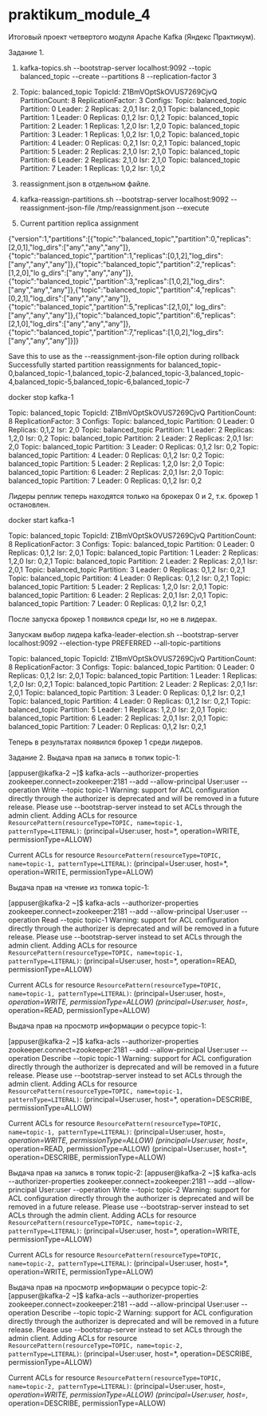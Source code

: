 # praktikum_module_4
Итоговый проект четвертого модуля Apache Kafka (Яндекс Практикум).

Задание 1.
1. kafka-topics.sh --bootstrap-server localhost:9092 --topic balanced_topic --create --partitions 8 --replication-factor 3
2. Topic: balanced_topic   TopicId: Z1BmVOptSkOVUS7269CjvQ PartitionCount: 8       ReplicationFactor: 3    Configs:
   Topic: balanced_topic   Partition: 0    Leader: 2       Replicas: 2,0,1 Isr: 2,0,1
   Topic: balanced_topic   Partition: 1    Leader: 0       Replicas: 0,1,2 Isr: 0,1,2
   Topic: balanced_topic   Partition: 2    Leader: 1       Replicas: 1,2,0 Isr: 1,2,0
   Topic: balanced_topic   Partition: 3    Leader: 1       Replicas: 1,0,2 Isr: 1,0,2
   Topic: balanced_topic   Partition: 4    Leader: 0       Replicas: 0,2,1 Isr: 0,2,1
   Topic: balanced_topic   Partition: 5    Leader: 2       Replicas: 2,1,0 Isr: 2,1,0
   Topic: balanced_topic   Partition: 6    Leader: 2       Replicas: 2,1,0 Isr: 2,1,0
   Topic: balanced_topic   Partition: 7    Leader: 1       Replicas: 1,0,2 Isr: 1,0,2

3. reassignment.json в отдельном файле.
4. kafka-reassign-partitions.sh --bootstrap-server localhost:9092 --reassignment-json-file /tmp/reassignment.json --execute
5. Current partition replica assignment

{"version":1,"partitions":[{"topic":"balanced_topic","partition":0,"replicas":[2,0,1],"log_dirs":["any","any","any"]},{"topic":"balanced_topic","partition":1,"replicas":[0,1,2],"log_dirs":["any","any","any"]},{"topic":"balanced_topic","partition":2,"replicas":[1,2,0],"lo
g_dirs":["any","any","any"]},{"topic":"balanced_topic","partition":3,"replicas":[1,0,2],"log_dirs":["any","any","any"]},{"topic":"balanced_topic","partition":4,"replicas":[0,2,1],"log_dirs":["any","any","any"]},{"topic":"balanced_topic","partition":5,"replicas":[2,1,0],"
log_dirs":["any","any","any"]},{"topic":"balanced_topic","partition":6,"replicas":[2,1,0],"log_dirs":["any","any","any"]},{"topic":"balanced_topic","partition":7,"replicas":[1,0,2],"log_dirs":["any","any","any"]}]}

Save this to use as the --reassignment-json-file option during rollback
Successfully started partition reassignments for balanced_topic-0,balanced_topic-1,balanced_topic-2,balanced_topic-3,balanced_topic-4,balanced_topic-5,balanced_topic-6,balanced_topic-7

docker stop kafka-1

Topic: balanced_topic   TopicId: Z1BmVOptSkOVUS7269CjvQ PartitionCount: 8       ReplicationFactor: 3    Configs:
Topic: balanced_topic   Partition: 0    Leader: 0       Replicas: 0,1,2 Isr: 2,0
Topic: balanced_topic   Partition: 1    Leader: 2       Replicas: 1,2,0 Isr: 0,2
Topic: balanced_topic   Partition: 2    Leader: 2       Replicas: 2,0,1 Isr: 2,0
Topic: balanced_topic   Partition: 3    Leader: 0       Replicas: 0,1,2 Isr: 0,2
Topic: balanced_topic   Partition: 4    Leader: 0       Replicas: 0,1,2 Isr: 0,2
Topic: balanced_topic   Partition: 5    Leader: 2       Replicas: 1,2,0 Isr: 2,0
Topic: balanced_topic   Partition: 6    Leader: 2       Replicas: 2,0,1 Isr: 2,0
Topic: balanced_topic   Partition: 7    Leader: 0       Replicas: 0,1,2 Isr: 0,2

Лидеры реплик теперь находятся только на брокерах 0 и 2, т.к. брокер 1 остановлен.

docker start kafka-1

Topic: balanced_topic   TopicId: Z1BmVOptSkOVUS7269CjvQ PartitionCount: 8       ReplicationFactor: 3    Configs:
Topic: balanced_topic   Partition: 0    Leader: 0       Replicas: 0,1,2 Isr: 2,0,1
Topic: balanced_topic   Partition: 1    Leader: 2       Replicas: 1,2,0 Isr: 0,2,1
Topic: balanced_topic   Partition: 2    Leader: 2       Replicas: 2,0,1 Isr: 2,0,1
Topic: balanced_topic   Partition: 3    Leader: 0       Replicas: 0,1,2 Isr: 0,2,1
Topic: balanced_topic   Partition: 4    Leader: 0       Replicas: 0,1,2 Isr: 0,2,1
Topic: balanced_topic   Partition: 5    Leader: 2       Replicas: 1,2,0 Isr: 2,0,1
Topic: balanced_topic   Partition: 6    Leader: 2       Replicas: 2,0,1 Isr: 2,0,1
Topic: balanced_topic   Partition: 7    Leader: 0       Replicas: 0,1,2 Isr: 0,2,1

После запуска брокер 1 появился среди Isr, но не в лидерах.

Запускам выбор лидера
kafka-leader-election.sh --bootstrap-server localhost:9092 --election-type PREFERRED --all-topic-partitions

Topic: balanced_topic   TopicId: Z1BmVOptSkOVUS7269CjvQ PartitionCount: 8       ReplicationFactor: 3    Configs:
Topic: balanced_topic   Partition: 0    Leader: 0       Replicas: 0,1,2 Isr: 2,0,1
Topic: balanced_topic   Partition: 1    Leader: 1       Replicas: 1,2,0 Isr: 0,2,1
Topic: balanced_topic   Partition: 2    Leader: 2       Replicas: 2,0,1 Isr: 2,0,1
Topic: balanced_topic   Partition: 3    Leader: 0       Replicas: 0,1,2 Isr: 0,2,1
Topic: balanced_topic   Partition: 4    Leader: 0       Replicas: 0,1,2 Isr: 0,2,1
Topic: balanced_topic   Partition: 5    Leader: 1       Replicas: 1,2,0 Isr: 2,0,1
Topic: balanced_topic   Partition: 6    Leader: 2       Replicas: 2,0,1 Isr: 2,0,1
Topic: balanced_topic   Partition: 7    Leader: 0       Replicas: 0,1,2 Isr: 0,2,1

Теперь в результатах появился брокер 1 среди лидеров.

Задание 2.
Выдача прав на запись в топик topic-1:

[appuser@kafka-2 ~]$ kafka-acls --authorizer-properties zookeeper.connect=zookeeper:2181 --add --allow-principal User:user --operation Write --topic topic-1
Warning: support for ACL configuration directly through the authorizer is deprecated and will be removed in a future release. Please use --bootstrap-server instead to set ACLs through the admin client.
Adding ACLs for resource `ResourcePattern(resourceType=TOPIC, name=topic-1, patternType=LITERAL)`:
(principal=User:user, host=*, operation=WRITE, permissionType=ALLOW)

Current ACLs for resource `ResourcePattern(resourceType=TOPIC, name=topic-1, patternType=LITERAL)`:
(principal=User:user, host=*, operation=WRITE, permissionType=ALLOW)

Выдача прав на чтение из топика topic-1:

[appuser@kafka-2 ~]$ kafka-acls --authorizer-properties zookeeper.connect=zookeeper:2181 --add --allow-principal User:user --operation Read --topic topic-1
Warning: support for ACL configuration directly through the authorizer is deprecated and will be removed in a future release. Please use --bootstrap-server instead to set ACLs through the admin client.
Adding ACLs for resource `ResourcePattern(resourceType=TOPIC, name=topic-1, patternType=LITERAL)`:
(principal=User:user, host=*, operation=READ, permissionType=ALLOW)

Current ACLs for resource `ResourcePattern(resourceType=TOPIC, name=topic-1, patternType=LITERAL)`:
(principal=User:user, host=*, operation=WRITE, permissionType=ALLOW)
(principal=User:user, host=*, operation=READ, permissionType=ALLOW)

Выдача прав на просмотр информации о ресурсе topic-1:

[appuser@kafka-2 ~]$ kafka-acls --authorizer-properties zookeeper.connect=zookeeper:2181 --add --allow-principal User:user --operation Describe --topic topic-1
Warning: support for ACL configuration directly through the authorizer is deprecated and will be removed in a future release. Please use --bootstrap-server instead to set ACLs through the admin client.
Adding ACLs for resource `ResourcePattern(resourceType=TOPIC, name=topic-1, patternType=LITERAL)`:
(principal=User:user, host=*, operation=DESCRIBE, permissionType=ALLOW)

Current ACLs for resource `ResourcePattern(resourceType=TOPIC, name=topic-1, patternType=LITERAL)`:
(principal=User:user, host=*, operation=WRITE, permissionType=ALLOW)
(principal=User:user, host=*, operation=READ, permissionType=ALLOW)
(principal=User:user, host=*, operation=DESCRIBE, permissionType=ALLOW)

Выдача прав на запись в топик topic-2:
[appuser@kafka-2 ~]$ kafka-acls --authorizer-properties zookeeper.connect=zookeeper:2181 --add --allow-principal User:user --operation Write --topic topic-2
Warning: support for ACL configuration directly through the authorizer is deprecated and will be removed in a future release. Please use --bootstrap-server instead to set ACLs through the admin client.
Adding ACLs for resource `ResourcePattern(resourceType=TOPIC, name=topic-2, patternType=LITERAL)`:
(principal=User:user, host=*, operation=WRITE, permissionType=ALLOW)

Current ACLs for resource `ResourcePattern(resourceType=TOPIC, name=topic-2, patternType=LITERAL)`:
(principal=User:user, host=*, operation=WRITE, permissionType=ALLOW)

Выдача прав на просмотр информации о ресурсе topic-2:
[appuser@kafka-2 ~]$ kafka-acls --authorizer-properties zookeeper.connect=zookeeper:2181 --add --allow-principal User:user --operation Describe --topic topic-2
Warning: support for ACL configuration directly through the authorizer is deprecated and will be removed in a future release. Please use --bootstrap-server instead to set ACLs through the admin client.
Adding ACLs for resource `ResourcePattern(resourceType=TOPIC, name=topic-2, patternType=LITERAL)`:
(principal=User:user, host=*, operation=DESCRIBE, permissionType=ALLOW)

Current ACLs for resource `ResourcePattern(resourceType=TOPIC, name=topic-2, patternType=LITERAL)`:
(principal=User:user, host=*, operation=WRITE, permissionType=ALLOW)
(principal=User:user, host=*, operation=DESCRIBE, permissionType=ALLOW)
